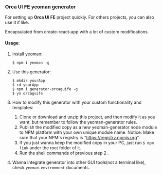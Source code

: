 ### Orca UI FE yeoman generator

For setting up **Orca UI FE** project quickly. For others projects, you can also use it if like.

Encapsulated from create-react-app with a lot of custom modifications.
    
#### Usage:
1.  Install yeoman:
    ```shell
    $ npm i yeoman -g
    ```
2.  Use this generator:
    ```shell
    $ mkdir yourApp
    $ cd yourApp
    $ npm i generator-orcaguife -g
    $ yo orcaguife
    ````
3.  How to modify this generator with your custom functionality and templates:
    1.  Clone or download and unzip this project, and then modify it as you want, but remember to follow the yeoman-generator rules.
    2.  Publish the modified copy as a new yeoman-generator node module to NPM platform with your own unique module name. Notice: Make sure that your NPM's registry is "https://registry.npmjs.org".
    3.  If you just wanna keep the modified copy in your PC, just run `$ npm link` under the root folder of it. 
    4.  Run the shell commands of previous step 2 .
  
4.  Wanna integrate generator into other GUI tools(not a terminal like), check `yeoman-environment` documents.
